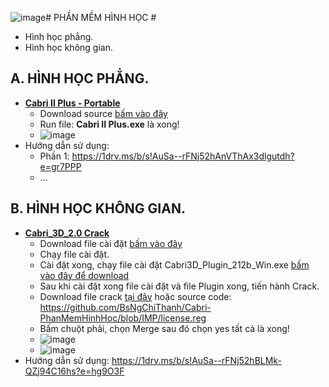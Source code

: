 ![image](https://github.com/BsNgChiThanh/Cabri-PhanMemHinhHoc/assets/82578024/bfdecbdc-01e8-421b-9c55-d9d1e568277d)# PHẦN MỀM HÌNH HỌC #
- Hình học phẳng.
- Hình học không gian.

## A. HÌNH HỌC PHẲNG.
- **[Cabri II Plus - Portable](https://1drv.ms/f/s!AuSa--rFNj52gj-AzDCYrg3K2gH6?e=o1PB2L)**
  - Download source [bấm vào đây](https://1drv.ms/f/s!AuSa--rFNj52gj-AzDCYrg3K2gH6?e=o1PB2L)
  - Run file: **Cabri II Plus.exe** là xong!
  - ![image](https://github.com/BsNgChiThanh/Cabri-PhanMemHinhHoc/assets/82578024/4f75f71c-c45f-4902-a14f-ac74535d2030)
- Hướng dẫn sử dụng:
  - Phần 1: https://1drv.ms/b/s!AuSa--rFNj52hAnVThAx3dlgutdh?e=gr7PPP
  - ...

## B. HÌNH HỌC KHÔNG GIAN.
- **[Cabri_3D_2.0 Crack](https://1drv.ms/f/s!AuSa--rFNj52hBGmrJAykJkHC3tb?e=yMVxTl)**
  - Download file cài đặt [bấm vào đây](https://1drv.ms/u/s!AuSa--rFNj52hA5v3Ry3x89GoSeS?e=w7PpMi)
  - Chạy file cài đặt.
  - Cài đặt xong, chạy file cài đặt Cabri3D_Plugin_212b_Win.exe [bấm vào đây để download](https://1drv.ms/u/s!AuSa--rFNj52hA1qTPqjqR1Ztn9D?e=DHARXL)
  - Sau khi cài đặt xong file cài đặt và file Plugin xong, tiến hành Crack.
  - Download file crack [tại đây](https://1drv.ms/u/s!AuSa--rFNj52hBCddxNT_fJ0vsek?e=hPe5Xd) hoặc source code: https://github.com/BsNgChiThanh/Cabri-PhanMemHinhHoc/blob/IMP/license.reg
  - Bấm chuột phải, chọn Merge sau đó chọn yes tất cả là xong!
  - ![image](https://github.com/BsNgChiThanh/Cabri-PhanMemHinhHoc/assets/82578024/2f10a724-4c79-475f-94be-92aa539fb219)
  - ![image](https://github.com/BsNgChiThanh/Cabri-PhanMemHinhHoc/assets/82578024/512b91f0-18ad-4d76-b702-f267ea2f5a91)
- Hướng dẫn sử dụng: https://1drv.ms/b/s!AuSa--rFNj52hBLMk-QZj94C16hs?e=hg9O3F
